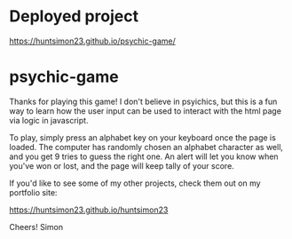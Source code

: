 # Deployed project
https://huntsimon23.github.io/psychic-game/

# psychic-game

Thanks for playing this game!  I don't believe in psyichics, but this is a fun way to learn how the user input can be used to interact with the html page via logic in javascript.

To play, simply press an alphabet key on your keyboard once the page is loaded.  The computer has randomly chosen an alphabet character as well, and you get 9 tries to guess the right one.  An alert will let you know when you've won or lost, and the page will keep tally of your score.  

If you'd like to see some of my other projects, check them out on my portfolio site: 

https://huntsimon23.github.io/huntsimon23

Cheers!
Simon

